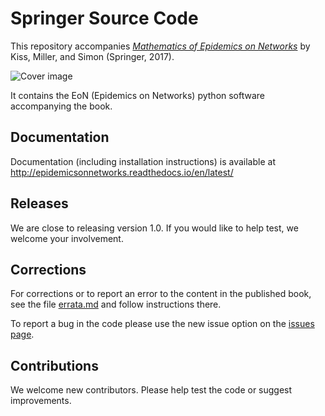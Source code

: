 # Springer Source Code

This repository accompanies [*Mathematics of Epidemics on Networks*](http://www.springer.com/book/9783319508047) by Kiss, Miller, and Simon (Springer, 2017).

![Cover image](https://images.springer.com/sgw/books/medium/9783319508047.jpg)

It contains the EoN (Epidemics on Networks) python software accompanying the book.

## Documentation

Documentation (including installation instructions) is available at http://epidemicsonnetworks.readthedocs.io/en/latest/

## Releases

We are close to releasing version 1.0.  If you would like to help test, we welcome your involvement.

## Corrections

For corrections or to report an error to the content in the published book, see the file [errata.md](errata.md) and follow instructions there.

To report a bug in the code please use the new issue option on the [issues page](https://github.com/springer-math/Mathematics-of-Epidemics-on-Networks/issues).

## Contributions

We welcome new contributors.  Please help test the code or suggest improvements.